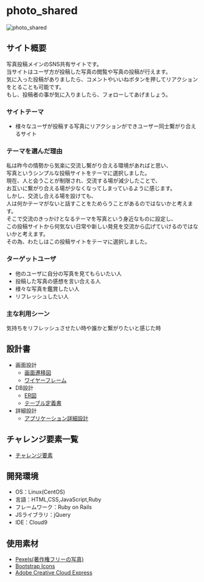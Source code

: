 # photo_shared

![photo_shared](https://user-images.githubusercontent.com/95330893/155886080-4c8fcdb3-4e9c-4c8d-8761-fc2827c4bb38.jpg)

## サイト概要
写真投稿メインのSNS共有サイトです。<br>
当サイトはユーザ方が投稿した写真の閲覧や写真の投稿が行えます。<br>
気に入った投稿がありましたら、コメントやいいねボタンを押してリアクションをとることも可能です。<br>
もし、投稿者の事が気に入りましたら、フォローしてあげましょう。

### サイトテーマ
- 様々なユーザが投稿する写真にリアクションができユーザー同士繋がり合えるサイト

### テーマを選んだ理由
私は昨今の情勢から気楽に交流し繋がり合える環境があればと思い、<br>
写真というシンプルな投稿サイトをテーマに選択しました。<br>
現在、人と会うことが制限され、交流する場が減少したことで、<br>
お互いに繋がり合える場が少なくなってしまっているように感じます。<br>
しかし、交流し合える場を設けても、<br>
人は何かテーマがないと話すことをためらうことがあるのではないかと考えます。<br>
そこで交流のきっかけとなるテーマを写真という身近なものに設定し、<br>
この投稿サイトから何気ない日常や新しい発見を交流から広げていけるのではないかと考えます。<br>
その為、わたしはこの投稿サイトをテーマに選択しました。


### ターゲットユーザ
- 他のユーザに自分の写真を見てもらいたい人
- 投稿した写真の感想を言い合える人
- 様々な写真を鑑賞したい人
- リフレッシュしたい人

### 主な利用シーン
気持ちをリフレッシュさせたい時や誰かと繋がりたいと感じた時

## 設計書
- 画面設計
  - [画面遷移図](<https://drive.google.com/file/d/10YY1O6RzO_IIwb1atUMq5fkuDkLWjZGE/view?usp=sharing>)
  - [ワイヤーフレーム](<https://drive.google.com/file/d/1sXhohOHA9N4qJfevlNFzD2IKcf08RJat/view?usp=sharing>)
- DB設計
  - [ER図](<https://drive.google.com/file/d/1EQe7WsUal0ZZSz0IrlOn2oK285ceTDJH/view?usp=sharing>)
  - [テーブル定義書](<https://docs.google.com/spreadsheets/d/1SiIu6EbipzP2mcse3snapJOxRtwTPaoRjOus3EViUkM/edit?usp=sharing>)
- 詳細設計
  - [アプリケーション詳細設計](<https://docs.google.com/spreadsheets/d/1-3QRJWyPzGKFCvbV0BoAieAqyiwjmEj9VRpwDFOvpXc/edit?usp=sharing>)

## チャレンジ要素一覧
- [チャレンジ要素](<https://docs.google.com/spreadsheets/d/1eJ0WDbh7LAfBq_Lhzi4PIkZ_fcqpA_sePDnOaCat8zM/edit?usp=sharing>)

## 開発環境
- OS：Linux(CentOS)
- 言語：HTML,CSS,JavaScript,Ruby
- フレームワーク：Ruby on Rails
- JSライブラリ：jQuery
- IDE：Cloud9

## 使用素材
- [Pexels(著作権フリーの写真)](<https://www.pexels.com/ja-jp/>)
- [Bootstrap Icons](<https://icons.getbootstrap.jp/>)
- [Adobe Creative Cloud Express](<https://express.adobe.com/ja-JP/sp/>)
